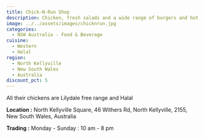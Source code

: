 ```yaml
---
title: Chick-N-Run Shop
description: Chicken, fresh salads and a wide range of burgers and hot food
image: ../../assets/images/chicknrun.jpg
categories:
  - NSW Australia - Food & Beverage
cuisine:
  - Western
  - Halal
region:
  - North Kellyville
  - New South Wales
  - Australia
discount_pct: 5
---
```

All their chickens are Lilydale free range and Halal

**Location :** North Kellyville Square, 46 Withers Rd, North Kellyville, 2155, New South Wales, Australia

**Trading :** Monday - Sunday : 10 am - 8 pm
